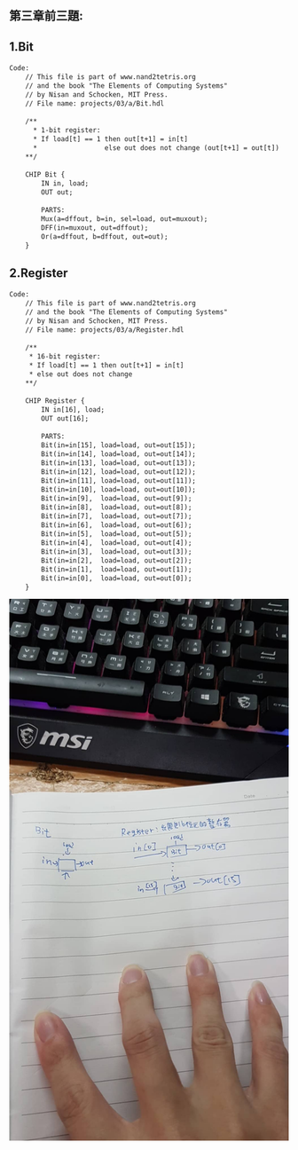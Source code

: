 ## 第三章前三題:



## 1.Bit
    Code:
        // This file is part of www.nand2tetris.org
        // and the book "The Elements of Computing Systems"
        // by Nisan and Schocken, MIT Press.
        // File name: projects/03/a/Bit.hdl

        /**
          * 1-bit register:
          * If load[t] == 1 then out[t+1] = in[t]
          *                 else out does not change (out[t+1] = out[t])
        **/

        CHIP Bit {
            IN in, load;
            OUT out;
	
            PARTS:
            Mux(a=dffout, b=in, sel=load, out=muxout);
	        DFF(in=muxout, out=dffout);
	        Or(a=dffout, b=dffout, out=out);
        }

## 2.Register
    Code:
        // This file is part of www.nand2tetris.org
        // and the book "The Elements of Computing Systems"
        // by Nisan and Schocken, MIT Press.
        // File name: projects/03/a/Register.hdl

        /**
         * 16-bit register:
         * If load[t] == 1 then out[t+1] = in[t]
         * else out does not change
        **/

        CHIP Register {
            IN in[16], load;
            OUT out[16];

            PARTS:
            Bit(in=in[15], load=load, out=out[15]);
            Bit(in=in[14], load=load, out=out[14]);
            Bit(in=in[13], load=load, out=out[13]);
            Bit(in=in[12], load=load, out=out[12]);
            Bit(in=in[11], load=load, out=out[11]);
            Bit(in=in[10], load=load, out=out[10]);
            Bit(in=in[9],  load=load, out=out[9]);
            Bit(in=in[8],  load=load, out=out[8]);
            Bit(in=in[7],  load=load, out=out[7]);
            Bit(in=in[6],  load=load, out=out[6]);
            Bit(in=in[5],  load=load, out=out[5]);
            Bit(in=in[4],  load=load, out=out[4]);
            Bit(in=in[3],  load=load, out=out[3]);
            Bit(in=in[2],  load=load, out=out[2]);
            Bit(in=in[1],  load=load, out=out[1]);
            Bit(in=in[0],  load=load, out=out[0]);
        }
![image](./1.jpg)
